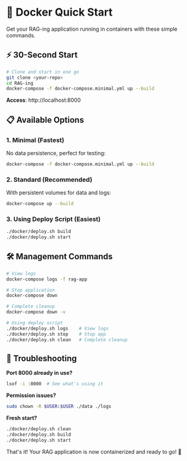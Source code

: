 # 🐳 Docker Quick Start

Get your RAG-ing application running in containers with these simple commands.

## ⚡ 30-Second Start

```bash
# Clone and start in one go
git clone <your-repo>
cd RAG-ing
docker-compose -f docker-compose.minimal.yml up --build
```

**Access**: http://localhost:8000

## 📋 Available Options

### 1. Minimal (Fastest)
No data persistence, perfect for testing:
```bash
docker-compose -f docker-compose.minimal.yml up --build
```

### 2. Standard (Recommended)
With persistent volumes for data and logs:
```bash
docker-compose up --build
```

### 3. Using Deploy Script (Easiest)
```bash
./docker/deploy.sh build
./docker/deploy.sh start
```

## 🛠️ Management Commands

```bash
# View logs
docker-compose logs -f rag-app

# Stop application
docker-compose down

# Complete cleanup
docker-compose down -v

# Using deploy script
./docker/deploy.sh logs    # View logs
./docker/deploy.sh stop    # Stop app
./docker/deploy.sh clean   # Complete cleanup
```

## 🚨 Troubleshooting

**Port 8000 already in use?**
```bash
lsof -i :8000  # See what's using it
```

**Permission issues?**
```bash
sudo chown -R $USER:$USER ./data ./logs
```

**Fresh start?**
```bash
./docker/deploy.sh clean
./docker/deploy.sh build
./docker/deploy.sh start
```

That's it! Your RAG application is now containerized and ready to go! 🚀